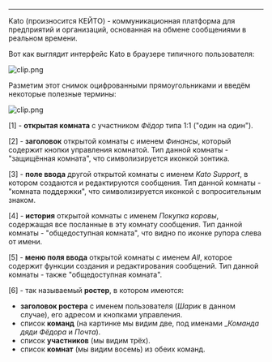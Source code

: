 ***

Kato (произносится КЕЙТО) - коммуникационная платформа для предприятий и организаций, основанная на обмене сообщениями в реальном времени.

Вот как выглядит интерфейс Kato в браузере типичного пользователя:

![clip.png](https://in.kato.im/ab6a313ec33144ac74360653e8e76ec85d3af3992aff383e4d387ad889e40252/clip.png)

Разметим этот снимок оцифрованными прямоугольниками и введём некоторые полезные термины:

![clip.png](https://in.kato.im/c33540e39e92ca2f447081e133c04756cf54eb8a1c5463d75d22680d586735a7/clip.png)

[1] - **открытая комната** с участником _Фёдор_ типа 1:1 ("один на один").  

[2] - **заголовок** открытой комнаты с именем _Финансы_, который содержит кнопки управления комнатой. Тип данной комнаты - "защищённая комната", что символизируется иконкой зонтика. 

[3] - **поле ввода** другой открытой комнаты с именем _Kato Support_, в котором создаются и редактируются сообщения. Тип данной комнаты - "комната поддержки", что символизируется иконкой с вопросительным знаком.

[4] - **история** открытой комнаты с именем _Покупка коровы_, содержащая все посланные в эту комнату сообщения. Тип данной комнаты - "общедоступная комната", что видно по иконке рупора слева от имени.

[5] - **меню поля ввода** открытой комнаты с именем _All_, которое содержит функции создания и редактирования сообщений. Тип данной комнаты - также "общедоступная комната".

[6] - так называемый **ростер**, в котором имеются:

  - **заголовок ростера** с именем пользователя (_Шарик_ в данном случае), его адресом и кнопками управления.  
  - список **команд** (на картинке мы видим две, под именами __Команда дяди Фёдора_ и _Почта_).
  - список **участников** (мы видим трёх).
  - список **комнат** (мы видим восемь) из обеих команд.
